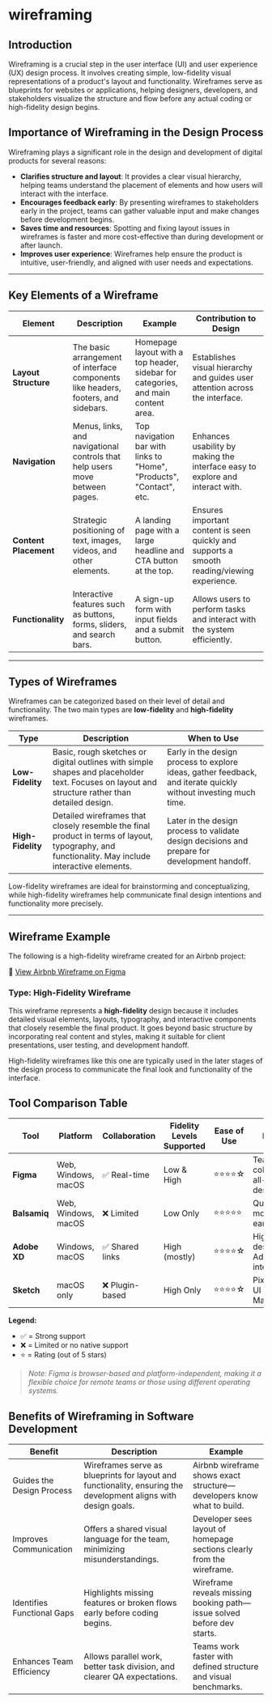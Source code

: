 # wireframing

## Introduction

Wireframing is a crucial step in the user interface (UI) and user experience (UX) design process. It involves creating simple, low-fidelity visual representations of a product's layout and functionality. Wireframes serve as blueprints for websites or applications, helping designers, developers, and stakeholders visualize the structure and flow before any actual coding or high-fidelity design begins.

## Importance of Wireframing in the Design Process

Wireframing plays a significant role in the design and development of digital products for several reasons:

- **Clarifies structure and layout**: It provides a clear visual hierarchy, helping teams understand the placement of elements and how users will interact with the interface.
- **Encourages feedback early**: By presenting wireframes to stakeholders early in the project, teams can gather valuable input and make changes before development begins.
- **Saves time and resources**: Spotting and fixing layout issues in wireframes is faster and more cost-effective than during development or after launch.
- **Improves user experience**: Wireframes help ensure the product is intuitive, user-friendly, and aligned with user needs and expectations.

---
## Key Elements of a Wireframe

| **Element**         | **Description**                                                                 | **Example**                                                                 | **Contribution to Design**                                                                 |
|---------------------|----------------------------------------------------------------------------------|------------------------------------------------------------------------------|---------------------------------------------------------------------------------------------|
| **Layout Structure** | The basic arrangement of interface components like headers, footers, and sidebars. | Homepage layout with a top header, sidebar for categories, and main content area. | Establishes visual hierarchy and guides user attention across the interface.               |
| **Navigation**       | Menus, links, and navigational controls that help users move between pages.      | Top navigation bar with links to "Home", "Products", "Contact", etc.         | Enhances usability by making the interface easy to explore and interact with.              |
| **Content Placement**| Strategic positioning of text, images, videos, and other elements.                | A landing page with a large headline and CTA button at the top.              | Ensures important content is seen quickly and supports a smooth reading/viewing experience. |
| **Functionality**    | Interactive features such as buttons, forms, sliders, and search bars.            | A sign-up form with input fields and a submit button.                        | Allows users to perform tasks and interact with the system efficiently.                     |

---
## Types of Wireframes
Wireframes can be categorized based on their level of detail and functionality. The two main types are **low-fidelity** and **high-fidelity** wireframes.

| **Type**             | **Description**                                                                 | **When to Use**                                                             |
|----------------------|----------------------------------------------------------------------------------|-----------------------------------------------------------------------------|
| **Low-Fidelity**     | Basic, rough sketches or digital outlines with simple shapes and placeholder text. Focuses on layout and structure rather than detailed design. | Early in the design process to explore ideas, gather feedback, and iterate quickly without investing much time. |
| **High-Fidelity**    | Detailed wireframes that closely resemble the final product in terms of layout, typography, and functionality. May include interactive elements. | Later in the design process to validate design decisions and prepare for development handoff.                    |

Low-fidelity wireframes are ideal for brainstorming and conceptualizing, while high-fidelity wireframes help communicate final design intentions and functionality more precisely.

---
## Wireframe Example

The following is a high-fidelity wireframe created for an Airbnb project:

🔗 [View Airbnb Wireframe on Figma](<insert-your-figma-link-here>)

### Type: High-Fidelity Wireframe

This wireframe represents a **high-fidelity** design because it includes detailed visual elements, layouts, typography, and interactive components that closely resemble the final product. It goes beyond basic structure by incorporating real content and styles, making it suitable for client presentations, user testing, and development handoff.

High-fidelity wireframes like this one are typically used in the later stages of the design process to communicate the final look and functionality of the interface.

## Tool Comparison Table

| Tool        | Platform           | Collaboration | Fidelity Levels Supported | Ease of Use | Best For                                 |
|-------------|--------------------|----------------|-----------------------------|-------------|-------------------------------------------|
| **Figma**   | Web, Windows, macOS | ✅ Real-time    | Low & High                  | ⭐⭐⭐⭐☆       | Team collaboration, all-in-one design flow |
| **Balsamiq**| Web, Windows, macOS | ❌ Limited      | Low Only                    | ⭐⭐⭐⭐⭐       | Quick mockups, early ideation              |
| **Adobe XD**| Windows, macOS      | ✅ Shared links | High (mostly)              | ⭐⭐⭐⭐☆       | High-fidelity design & Adobe integration   |
| **Sketch**  | macOS only          | ❌ Plugin-based | High Only                   | ⭐⭐⭐⭐☆       | Pixel-perfect UI design on Mac             |

**Legend:**
- ✅ = Strong support
- ❌ = Limited or no native support
- ⭐ = Rating (out of 5 stars)

>  *Note: Figma is browser-based and platform-independent, making it a flexible choice for remote teams or those using different operating systems.*


## Benefits of Wireframing in Software Development

| Benefit                          | Description                                                                 | Example                                                                 |
|----------------------------------|-----------------------------------------------------------------------------|-------------------------------------------------------------------------|
| Guides the Design Process     | Wireframes serve as blueprints for layout and functionality, ensuring the development aligns with design goals. | Airbnb wireframe shows exact structure—developers know what to build.   |
| Improves Communication        | Offers a shared visual language for the team, minimizing misunderstandings. | Developer sees layout of homepage sections clearly from the wireframe.  |
| Identifies Functional Gaps    | Highlights missing features or broken flows early before coding begins.     | Wireframe reveals missing booking path—issue solved before dev starts.  |
| Enhances Team Efficiency      | Allows parallel work, better task division, and clearer QA expectations.    | Teams work faster with defined structure and visual benchmarks.         |

